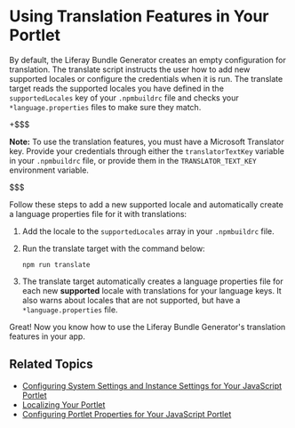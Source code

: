 # Using Translation Features in Your Portlet [](id=using-translation-features-in-your-portlet)

By default, the Liferay Bundle Generator creates an empty configuration for 
translation. The translate script instructs the user how to add new supported 
locales or configure the credentials when it is run. The translate target reads 
the supported locales you have defined in the `supportedLocales` key of your 
`.npmbuildrc` file and checks your `*language.properties` files to make sure 
they match. 

+$$$

**Note:** To use the translation features, you must have a Microsoft 
Translator key. Provide your credentials through either the 
`translatorTextKey` variable in your `.npmbuildrc` file, or provide them in 
the `TRANSLATOR_TEXT_KEY` environment variable.

$$$

Follow these steps to add a new supported locale and automatically create 
a language properties file for it with translations:

1.  Add the locale to the `supportedLocales` array in your `.npmbuildrc` file. 

2.  Run the translate target with the command below:

        npm run translate

3.  The translate target automatically creates a language properties file for 
    each new **supported** locale with translations for your language keys. It 
    also warns about locales that are not supported, but have a 
    `*language.properties` file.
    
Great! Now you know how to use the Liferay Bundle Generator's translation 
features in your app. 

## Related Topics [](id=related-topics)

- [Configuring System Settings and Instance Settings for Your JavaScript Portlet](/develop/tutorials/-/knowledge_base/7-1/configuring-system-settings-and-instance-settings-for-your-js-portlet)
- [Localizing Your Portlet](/develop/tutorials/-/knowledge_base/7-1/localizing-your-portlet)
- [Configuring Portlet Properties for Your JavaScript Portlet](/develop/tutorials/-/knowledge_base/7-1/configuring-portlet-properties-for-your-js-portlet)
